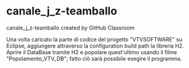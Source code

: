 # canale_j_z-teamballo
canale_j_z-teamballo created by GitHub Classroom

Una volta caricato la parte di codice del progetto "VTVSOFTWARE" su Eclipse, aggiungere attraverso la configuration build path la libreria H2. Aprire il 
DataBase tramite H2 e popolare quest'ultimo usando il filme "Popolamento_VTV_DB"; fatto ciò sarà possibile esegire il programma.
